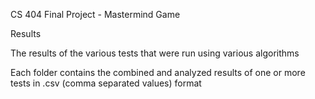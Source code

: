 CS 404 Final Project - Mastermind Game

Results

The results of the various tests that were run using various algorithms

Each folder contains the combined and analyzed results of one or more tests in .csv (comma separated values) format